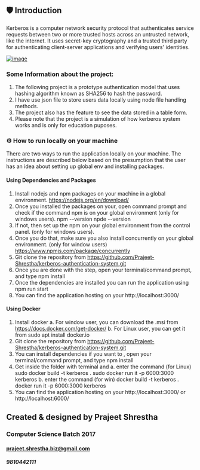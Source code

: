 ## :shield: Introduction 
Kerberos is a computer network security protocol that authenticates service requests between two
or more trusted hosts across an untrusted network, like the internet. It uses secret-key
cryptography and a trusted third party for authenticating client-server applications and verifying
users' identities.

[![image](https://www.linkpicture.com/q/Screenshot-from-2021-08-05-19-23-46.png)](https://www.linkpicture.com/view.php?img=LPic611b54770fdd21936206344)


### Some Information about the project:
1. The following project is a prototype authentication model that uses hashing algorithm known as SHA256 to hash the password. 
2. I have use json file to store users data locally using node file handling methods. 
3. The project also has the feature to see the data stored in a table form. 
4. Please note that the project is a simulation of how kerberos system works and is only for education puposes. 

### :gear: How to run locally on your machine
There are two ways to run the application locally on your machine. The instructions are
described below based on the presumption that the user has an idea about setting up global env
and installing packages.
#### Using Dependencies and Packages
1. Install nodejs and npm packages on your machine in a global environment.
https://nodejs.org/en/download/
2. Once you installed the packages on your, open command prompt and check if the
command npm is on your global environment (only for windows users).
npm --version
npde --version
3. If not, then set up the npm on your global environment from the control panel. (only for
windows users).
4. Once you do that, make sure you also install concurrently on your global environment. (only for window users) https://www.npmjs.com/package/concurrently
5. Git clone the repository from https://github.com/Prajeet-Shrestha/kerberos-authentication-system.git
6. Once you are done with the step, open your terminal/command prompt, and type npm install
7. Once the dependencies are installed you can run the application using npm run start
8. You can find the application hosting on your http://localhost:3000/

#### Using Docker
1. Install docker
a. For window user, you can download the .msi from
https://docs.docker.com/get-docker/
b. For Linux user, you can get it from sudo apt install docker.io
2. Git clone the repository from https://github.com/Prajeet-Shrestha/kerberos-authentication-system.git
3. You can install dependencies if you want to , open your terminal/command prompt, and type npm install
4. Get inside the folder with terminal and
  a. enter the command (for Linux)
      sudo docker build -t kerberos .
      sudo docker run it -p 6000:3000 kerberos
  b. enter the command (for win)
      docker build -t kerberos .
      docker run it -p 6000:3000 kerberos
5. You can find the application hosting on your http://localhost:3000/ or http://localhost:6000/

## Created & designed by Prajeet Shrestha
### Computer Science Batch 2017 
#### prajeet.shrestha.biz@gmail.com 
##### 9810442111
